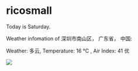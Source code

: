 # ricosmall

Today is Saturday.

Weather infomation of 深圳市南山区， 广东省， 中国: 

Weather: 多云, Temperature: 16 ℃ , Air Index: 41 优

<img src="https://github-readme-stats.vercel.app/api?username=ricosmall&show_icons=true" />
